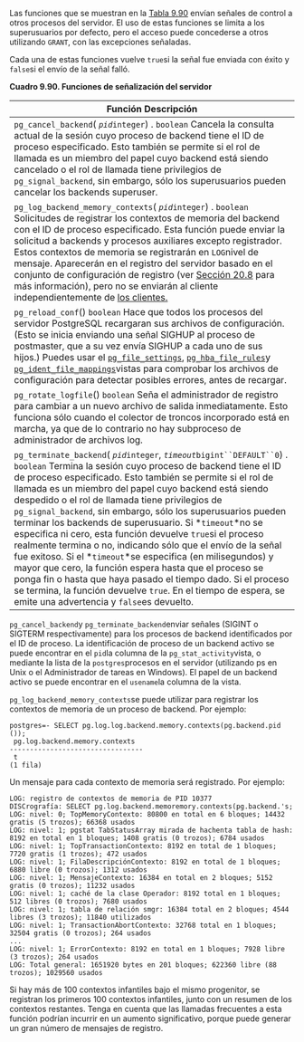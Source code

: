 Las funciones que se muestran en la [Tabla 9.90](https://www.postgresql.org/docs/current/functions-admin.html#FUNCTIONS-ADMIN-SIGNAL-TABLE) envían señales de control a otros procesos del servidor. El uso de  estas funciones se limita a los superusuarios por defecto, pero el  acceso puede concederse a otros utilizando `GRANT`, con las excepciones señaladas.

Cada una de estas funciones vuelve  `true`si la señal fue enviada con éxito y  `false`si el envío de la señal falló.

**Cuadro 9.90. Funciones de señalización del servidor**

| Función                Descripción                           |
| ------------------------------------------------------------ |
| `pg_cancel_backend`(   *`pid`*`integer`) . `boolean`                Cancela la consulta actual de la sesión cuyo proceso  de backend tiene el ID de proceso especificado. Esto también se permite  si el rol de llamada es un miembro del papel cuyo backend está siendo  cancelado o el rol de llamada tiene privilegios de `pg_signal_backend`, sin embargo, sólo los superusuarios pueden cancelar los backends superuser. |
| `pg_log_backend_memory_contexts`(   *`pid`*`integer`) . `boolean`                Solicitudes de registrar los contextos de memoria del backend con el ID de proceso especificado. Esta función puede enviar la solicitud a backends y procesos auxiliares excepto registrador. Estos  contextos de memoria se registrarán en  `LOG`nivel de mensaje. Aparecerán en el registro del servidor basado en el conjunto de configuración de registro (ver [Sección 20.8](https://www.postgresql.org/docs/current/runtime-config-logging.html) para más información), pero no se enviarán al cliente independientemente de [los clientes.](https://www.postgresql.org/docs/current/runtime-config-client.html#GUC-CLIENT-MIN-MESSAGES) |
| `pg_reload_conf`() `boolean`                Hace que todos los procesos del servidor PostgreSQL recargaran sus archivos de configuración. (Esto se inicia enviando una señal SIGHUP al proceso de postmaster, que a su vez envía SIGHUP a cada uno de sus hijos.) Puedes usar el [`pg_file_settings`](https://www.postgresql.org/docs/current/view-pg-file-settings.html),  [`pg_hba_file_rules`](https://www.postgresql.org/docs/current/view-pg-hba-file-rules.html)y  [`pg_ident_file_mappings`](https://www.postgresql.org/docs/current/view-pg-hba-file-rules.html)vistas para comprobar los archivos de configuración para detectar posibles errores, antes de recargar. |
| `pg_rotate_logfile`() `boolean`                Seña el administrador de registro para cambiar a un  nuevo archivo de salida inmediatamente. Esto funciona sólo cuando el  colector de troncos incorporado está en marcha, ya que de lo contrario  no hay subproceso de administrador de archivos log. |
| `pg_terminate_backend`(  *`pid`*`integer`,     *`timeout`*`bigint``DEFAULT``0`) . `boolean`                Termina la sesión cuyo proceso de backend tiene el ID de proceso especificado. Esto también se permite si el rol de llamada  es un miembro del papel cuyo backend está siendo despedido o el rol de  llamada tiene privilegios de `pg_signal_backend`, sin embargo, sólo los superusuarios pueden terminar los backends de superusuario.                Si  *`timeout`*no se especifica ni cero, esta función devuelve  `true`si el proceso realmente termina o no, indicando sólo que el envío de la señal fue exitoso. Si el  *`timeout`*se especifica (en milisegundos) y mayor que cero, la función espera hasta  que el proceso se ponga fin o hasta que haya pasado el tiempo dado. Si  el proceso se termina, la función devuelve `true`. En el tiempo de espera, se emite una advertencia y  `false`es devuelto. |

 `pg_cancel_backend`y  `pg_terminate_backend`enviar señales (SIGINT o SIGTERM respectivamente) para los procesos de backend identificados por el ID  de proceso. La identificación de proceso de un backend activo se puede  encontrar en el  `pid`la columna de la  `pg_stat_activity`vista, o mediante la lista de la  `postgres`procesos en el servidor (utilizando ps en Unix o el Administrador de tareas en Windows). El papel de un backend activo se puede encontrar en el  `usename`la columna de la  vista.

 `pg_log_backend_memory_contexts`se puede utilizar para registrar los contextos de memoria de un proceso de backend. Por ejemplo:

```
postgres=- SELECT pg.log.log.backend.memory.contexts(pg.backend.pid ());
 pg.log.backend.memory.contexts
---------------------------------
 t
(1 fila)
```

Un mensaje para cada contexto de memoria será registrado. Por ejemplo:

```
LOG: registro de contextos de memoria de PID 10377
DISCrografía: SELECT pg.log.backend.memoremory.contexts(pg.backend.'s;
LOG: nivel: 0; TopMemoryContexto: 80800 en total en 6 bloques; 14432 gratis (5 trozos); 66368 usados
LOG: nivel: 1; pgstat TabStatusArray mirada de hachenta tabla de hash: 8192 en total en 1 bloques; 1408 gratis (0 trozos); 6784 usados
LOG: nivel: 1; TopTransactionContexto: 8192 en total de 1 bloques; 7720 gratis (1 trozos); 472 usados
LOG: nivel: 1; FilaDescripciónContexto: 8192 en total de 1 bloques; 6880 libre (0 trozos); 1312 usados
LOG: nivel: 1; MensajeContexto: 16384 en total en 2 bloques; 5152 gratis (0 trozos); 11232 usados
LOG: nivel: 1; caché de la clase Operador: 8192 total en 1 bloques; 512 libres (0 trozos); 7680 usados
LOG: nivel: 1; tabla de relación smgr: 16384 total en 2 bloques; 4544 libres (3 trozos); 11840 utilizados
LOG: nivel: 1; TransactionAbortContexto: 32768 total en 1 bloques; 32504 gratis (0 trozos); 264 usados
...
LOG: nivel: 1; ErrorContexto: 8192 en total en 1 bloques; 7928 libre (3 trozos); 264 usados
LOG: Total general: 1651920 bytes en 201 bloques; 622360 libre (88 trozos); 1029560 usados
```

Si hay más de 100 contextos infantiles bajo el mismo progenitor,  se registran los primeros 100 contextos infantiles, junto con un resumen de los contextos restantes. Tenga en cuenta que las llamadas frecuentes a esta función podrían incurrir en un aumento significativo, porque  puede generar un gran número de mensajes de registro.
